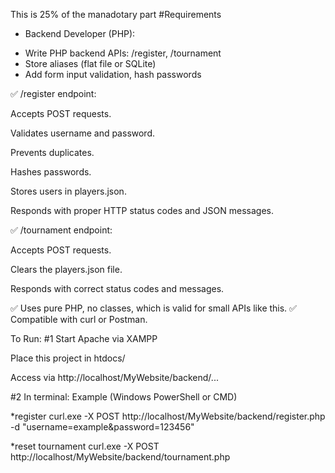 This is 25% of the manadotary part
#Requirements
* Backend Developer (PHP):
- Write PHP backend APIs: /register, /tournament
- Store aliases (flat file or SQLite)
- Add form input validation, hash passwords


✅ /register endpoint:

Accepts POST requests.

Validates username and password.

Prevents duplicates.

Hashes passwords.

Stores users in players.json.

Responds with proper HTTP status codes and JSON messages.



✅ /tournament endpoint:

Accepts POST requests.

Clears the players.json file.

Responds with correct status codes and messages.

✅ Uses pure PHP, no classes, which is valid for small APIs like this.
✅ Compatible with curl or Postman.

To Run:
#1
Start Apache via XAMPP

Place this project in htdocs/

Access via http://localhost/MyWebsite/backend/...

#2 
In terminal:
Example (Windows PowerShell or CMD)

*register
curl.exe -X POST http://localhost/MyWebsite/backend/register.php -d "username=example&password=123456"


*reset tournament
curl.exe -X POST http://localhost/MyWebsite/backend/tournament.php
